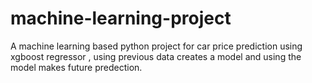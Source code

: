 # machine-learning-project
A machine learning based python project for car price prediction using xgboost regressor , using previous data creates a model and using the  model   makes future predection.
